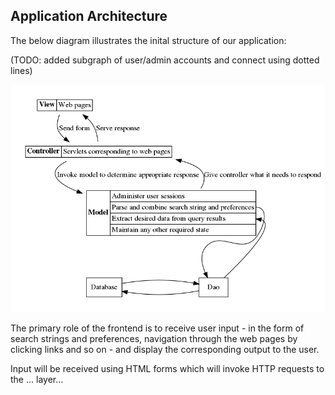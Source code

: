
## Application Architecture

The below diagram illustrates the inital structure of our application:

(TODO: added subgraph of user/admin accounts and connect using dotted lines)

![](graphviz/architecture1.png?raw=true)

The primary role of the frontend is to receive user input - in the form of
search strings and preferences, navigation through the web pages by clicking
links and so on - and display the corresponding output to the user.

Input will be received using HTML forms which will invoke HTTP requests to the
... layer...

